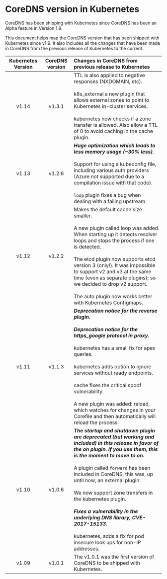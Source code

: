 # CoreDNS version in Kubernetes

CoreDNS has been shipping with Kubernetes since CoreDNS has been an Alpha feature in Version 1.9.

This document helps map the CoreDNS version that has been shipped with Kubernetes since v1.9.
It also includes all the changes that have been made in CoreDNS from the previous release of Kubernetes to the current.


| Kubernetes Version   |      CoreDNS version      |  Changes in CoreDNS from previous release to Kubernetes |
|:--------------------:|:-------------------------:|:----------|
| v1.14                |  v1.3.1                   | TTL is also applied to negative responses (NXDOMAIN, etc). <br> <br> k8s_external a new plugin that allows external zones to point to Kubernetes in-cluster services. <br><br>kubernetes now checks if a zone transfer is allowed. Also allow a TTL of 0 to avoid caching in the cache plugin. |
| v1.13                |  v1.2.6                   | ***Huge optimization which leads to less memory usage (~30% less)***. <br><br> Support for using a kubeconfig file, including various auth providers (Azure not supported due to a compilation issue with that code).<br><br>`loop` plugin fixes a bug when dealing with a failing upstream.  |
| v1.12                |  v1.2.2                   | Makes the default cache size smaller.<br><br> A new plugin called loop was added. When starting up it detects resolver loops and stops the process if one is detected.<br><br>The etcd plugin now supports etcd version 3 (only!). It was impossible to support v2 and v3 at the same time (even as separate plugins); so we decided to drop v2 support.<br><br>The auto plugin now works better with Kubernetes Configmaps.
| v1.11                |  v1.1.3                   | ***Deprecation notice for the reverse plugin.*** <br><br> ***Deprecation notice for the https_google protocol in proxy.*** <br><br>kubernetes has a small fix for apex queries.<br><br>kubernetes adds option to ignore services without ready endpoints.<br><br>cache fixes the critical spoof vulnerability.<br><br>A new plugin was added: reload, which watches for changes in your Corefile and then automatically will reload the process. 
| v1.10                |  v1.0.6                   | ***The startup and shutdown plugin are deprecated (but working and included) in this release in favor of the on plugin. If you use them, this is the moment to move to on.*** <br><br>A plugin called `forward` has been included in CoreDNS, this was, up until now, an external plugin.<br><br>We now support zone transfers in the kubernetes plugin.<br><br> ***Fixes a vulnerability in the underlying DNS library, CVE-2017-15133.*** <br><br>kubernetes, adds a fix for pod insecure look ups for non-IP addresses.
| v1.09                |  v1.0.1                   | The v1.0.1 was the first version of CoreDNS to be shipped with Kubernetes. |